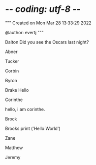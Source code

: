# -*- coding: utf-8 -*-
"""
Created on Mon Mar 28 13:33:29 2022

@author: evertj
"""

Dalton
Did you see the Oscars last night?

Abner

Tucker

Corbin

Byron

Drake 
Hello

Corinthe

hello,
i am corinthe.

Brock

Brooks
print ('Hello World')

Zane

Matthew

Jeremy
